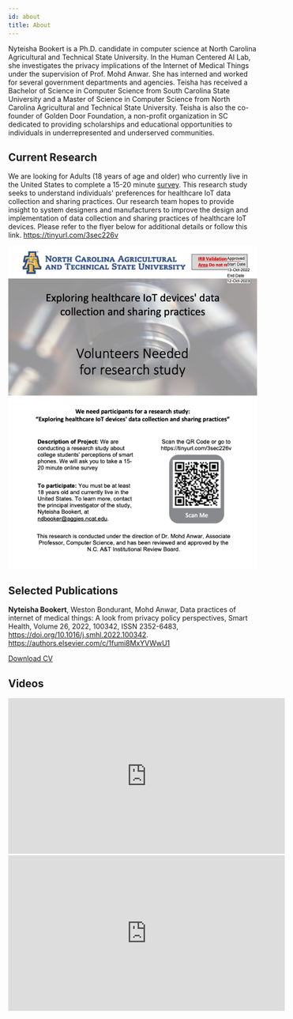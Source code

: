```yaml
---
id: about
title: About
---
```


Nyteisha Bookert is a Ph.D. candidate in computer science at North Carolina Agricultural and Technical State University. In the Human Centered AI Lab, she investigates the privacy implications of the Internet of Medical Things under the supervision of Prof. Mohd Anwar. She has interned and worked for several government departments and agencies. Teisha has received a Bachelor of Science in Computer Science from South Carolina State University and a Master of Science in Computer Science from North Carolina Agricultural and Technical State University. Teisha is also the co-founder of Golden Door Foundation, a non-profit organization in SC dedicated to providing scholarships and educational opportunities to individuals in underrepresented and underserved communities.

<!-- https://docs.github.com/en/pages
https://docusaurus.io/docs/design-principles
https://guides.github.com/pdfs/markdown-cheatsheet-online.pdf -->

## Current Research

We are looking for Adults (18 years of age and older) who currently live in the United States to complete a 15-20 minute [survey](https://tinyurl.com/3sec226v). This research study seeks to understand individuals' preferences for healthcare IoT data collection and sharing practices. Our research team hopes to provide insight to system designers and manufacturers to improve the design and implementation of data collection and sharing practices of healthcare IoT devices. Please refer to the flyer below for additional details or follow this link. https://tinyurl.com/3sec226v

![Research Study Recruitment Flyer](./assets/Stamped_Recruitment_Flyer_2022-10-12.png)

## Selected Publications

**Nyteisha Bookert**, Weston Bondurant, Mohd Anwar, Data practices of internet of medical things: A look from privacy policy perspectives, Smart Health, Volume 26, 2022, 100342, ISSN 2352-6483, https://doi.org/10.1016/j.smhl.2022.100342. https://authors.elsevier.com/c/1fumi8MxYVWwU1

[Download CV](https://drive.google.com/file/d/1PIhg-_lOXtetGwDgayJORTZHO5zP_V3O/view?usp=sharingf)

## Videos

<iframe width="560" height="315" src="https://www.youtube.com/embed/62cX8028g24" title="YouTube video player" frameborder="0" allow="accelerometer; autoplay; clipboard-write; encrypted-media; gyroscope; picture-in-picture" allowfullscreen></iframe>


<iframe width="560" height="315" src="https://www.youtube.com/embed/0X0PJ6GMlN4" title="YouTube video player" frameborder="0" allow="accelerometer; autoplay; clipboard-write; encrypted-media; gyroscope; picture-in-picture" allowfullscreen></iframe>


<!-- ## Recognition

- 
- 
-  -->

